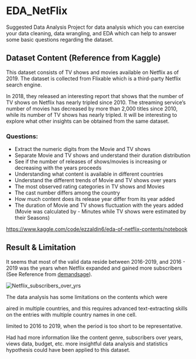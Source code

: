 # EDA_NetFlix
Suggested Data Analysis Project for data analysis which you can exercise your data cleaning, data wrangling, and EDA which can help to answer some basic questions regarding the dataset.

## Dataset Content (Reference from Kaggle)
This dataset consists of TV shows and movies available on Netflix as of 2019. The dataset is collected from Flixable which is a third-party Netflix search engine.

In 2018, they released an interesting report that shows that the number of TV shows on Netflix has nearly tripled since 2010. The streaming service’s number of movies has decreased by more than 2,000 titles since 2010, while its number of TV shows has nearly tripled. It will be interesting to explore what other insights can be obtained from the same dataset.


### Questions:
- Extract the numeric digits from the Movie and TV shows
- Separate Movie and TV shows and understand their duration distribution
- See if the number of releases of shows/movies is increasing or decreasing with the years proceeds
- Understanding what content is available in different countries
- Understand the different trends of Movie and TV shows over years
- The most observed rating categories in TV shows and Movies
- The cast number differs among the country
- How much content does its release year differ from its year added
- The duration of Movie and TV shows fluctuation with the years added (Movie was calculated by - Minutes while TV shows were estimated by their Seasons)

https://www.kaggle.com/code/ezzaldin6/eda-of-netflix-contents/notebook

## Result & Limitation
It seems that most of the valid data reside between 2016-2019, and 2016 - 2019 was the years when Netflix expanded and gained more subscribers (See Reference from [demandsage](https://www.demandsage.com/netflix-subscribers/)).

![Netflix_subscribers_over_yrs](https://github.com/lantisseverus/EDA_NetFlix/assets/66398727/f3d461eb-2714-4992-ba07-bca3614bd603)


The data analysis has some limitations on the contents which were

aired in multiple countries, and this requires advanced text-extracting skills on the entries with multiple country names in one cell.

limited to 2016 to 2019, when the period is too short to be representative.

Had had more information like the content genre, subscribers over years, views data, budget, etc. more insightful data analysis and statistics hypothesis could have been applied to this dataset.
